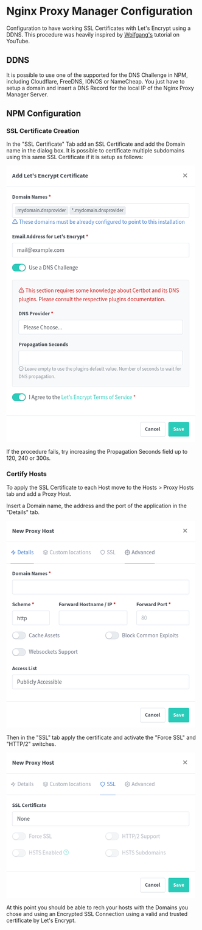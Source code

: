 # Nginx Proxy Manager Configuration

Configuration to have working SSL Certificates with Let's Encrypt using a DDNS. This procedure was heavily inspired by [Wolfgang's](https://www.youtube.com/watch?v=qlcVx-k-02E) tutorial on YouTube.


## DDNS

It is possible to use one of the supported for the DNS Challenge in NPM, including Cloudflare, FreeDNS, IONOS or NameCheap.
You just have to setup a domain and insert a DNS Record for the local IP of the Nginx Proxy Manager Server.


## NPM Configuration

### SSL Certificate Creation

In the "SSL Certificate" Tab add an SSL Certificate and add the Domain name in the dialog box. It is possible to certificate multiple subdomains using this same SSL Certificate if it is setup as follows:

![SSL Creation](Images/SSLCertCreation.png)

If the procedure fails, try increasing the Propagation Seconds field up to 120, 240 or 300s.

### Certify Hosts

To apply the SSL Certificate to each Host move to the Hosts > Proxy Hosts tab and add a Proxy Host.

Insert a Domain name, the address and the port of the application in the "Details" tab.

![New Proxy Host Details](Images/ProxyHostDetails.png)

Then in the "SSL" tab apply the certificate and activate the "Force SSL" and "HTTP/2" switches.

![New Proxy Host SSL](Images/ProxyHostSSL.png)

At this point you should be able to rech your hosts with the Domains you chose and using an Encrypted SSL Connection using a valid and trusted certificate by Let's Encrypt.